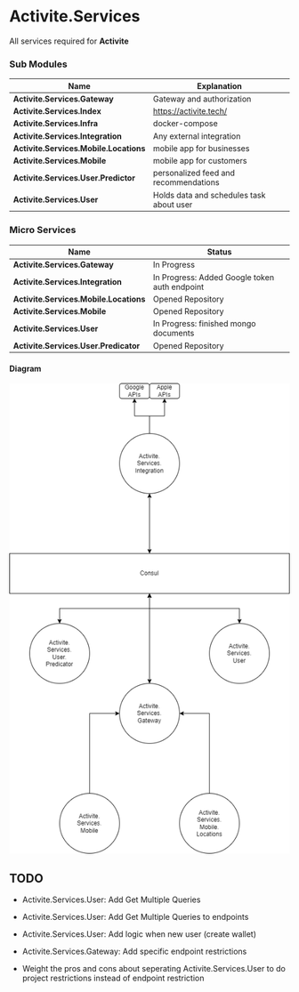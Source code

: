 # Activite.Services

All services required for **Activite**

### Sub Modules

| Name      | Explanation                                             |
|--------------|------------------------------------------------------|
| **Activite.Services.Gateway** | Gateway and authorization |
| **Activite.Services.Index** | https://activite.tech/ |
| **Activite.Services.Infra** | docker-compose |
| **Activite.Services.Integration** | Any external integration |
| **Activite.Services.Mobile.Locations** | mobile app for businesses |
| **Activite.Services.Mobile** | mobile app for customers |
| **Activite.Services.User.Predictor** | personalized feed and recommendations |
| **Activite.Services.User** | Holds data and schedules task about user |

### Micro Services

| Name      | Status                                                  |
|--------------|------------------------------------------------------|
| **Activite.Services.Gateway** | In Progress |
| **Activite.Services.Integration** | In Progress: Added Google token auth endpoint |
| **Activite.Services.Mobile.Locations** | Opened Repository |
| **Activite.Services.Mobile** | Opened Repository |
| **Activite.Services.User** | In Progress: finished mongo documents |
| **Activite.Services.User.Predicator** | Opened Repository |

#### Diagram
![micro service diagram](micro-service-diagram.png)

## TODO
* Activite.Services.User: Add Get Multiple Queries
* Activite.Services.User: Add Get Multiple Queries to endpoints
* Activite.Services.User: Add logic when new user (create wallet)

* Activite.Services.Gateway: Add specific endpoint restrictions

* Weight the pros and cons about seperating Activite.Services.User to do project restrictions instead of endpoint restriction
